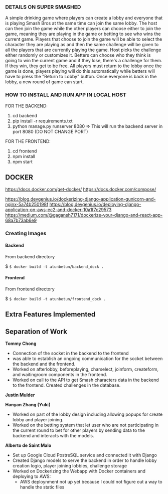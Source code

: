 ### DETAILS ON SUPER SMASHED ###
A simple drinking game where players can create a lobby and everyone that is playing Smash Bros at the same time can join the same lobby. The host can then join the game while the other players can choose either to join the game, meaning they are playing in the game or betting to see who wins the current game. Players that choose to join the game will be able to select the character they are playing as and then the same challenge will be given to all the players that are currently playing the game. Host picks the challenge either randomly or customizes it. Betters can choose who they think is going to win the current game and if they lose, there's a challenge for them. If they win, they get to be free. All players must return to the lobby once the game is done, players playing will do this automatically while betters will have to press the "Return to Lobby" button. Once everyone is back in the lobby, a new round of game can start.


### HOW TO INSTALL AND RUN APP IN LOCAL HOST ###
FOR THE BACKEND:
1. cd backend
2. pip install -r requirements.txt
3. python manage.py runserver 8080 => This will run the backend server in port 8080 (DO NOT CHANGE PORT)

FOR THE FRONTEND:
1. cd frontend
2. npm install
3. npm start





## DOCKER
https://docs.docker.com/get-docker/
https://docs.docker.com/compose/

https://blog.devgenius.io/dockerizing-django-application-gunicorn-and-nginx-5a74b250198f
https://blog.devgenius.io/deploying-django-application-on-aws-ec2-and-docker-10a1f7c29573
https://medium.com/@gagansh7171/dockerize-your-django-and-react-app-68a7b73ab6e9

### Creating Images
#### Backend
From backend directory

$ `$ docker build -t atunbetun/backend_dock .`

#### Frontend
From frontend directory

$ `$ docker build -t atunbetun/frontend_dock .`

## Extra Features Implemented

## Separation of Work

**Tommy Chong** 
- Connection of the socket in the backend to the frontend
- was able to establish an ongoing communication for the socket between the backend and the frontend. 
- Worked on afterlobby, beforeplaying, charselect, joinform, createform, and waitingroom components in the frontend. 
- Worked on call to the API to get Smash characters data in the backend to the frontend. Created challenges in the database.

**Justin Mulder** 

**Hanyan Zhang (Yuki)** 
- Worked on part of the lobby design including allowing popups for create lobby and player joining. 
- Worked on the betting system that let user who are not participating in the current round to bet for other players by sending data to the backend and interacts with the models.

**Alberto de Saint Malo** 
- Set up Google Cloud PostreSQL service and connected it with Django
- Created Django models to serve the backend in order to handle lobby creation logio, player joining lobbies, challenge storage
- Worked on Dockerizing the Webapp with Docker containers and deploying to AWS:
  - AWS deploynment not up yet because I could not figure out a way to handle the static files
